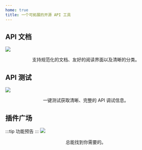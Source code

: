```yaml
---
home: true
title: 一个可拓展的开源 API 工具
---
```

<script setup>
import Home from './components/Home.vue'
</script>

<Home />

## API 文档

![](../assets/images/2022-04-08-15-06-55.png)

<p align="center">支持规范化的文档、友好的阅读界面以及清晰的分类。</p>

## API 测试

![](../assets/images/2022-04-08-15-03-45.png)

<p align="center">一键测试获取清晰、完整的 API 调试信息。</p>

## 插件广场
:::tip
功能预告
:::
![](../assets/images/2022-04-08-15-07-48.png)

<p align="center">总能找到你需要的。</p>
